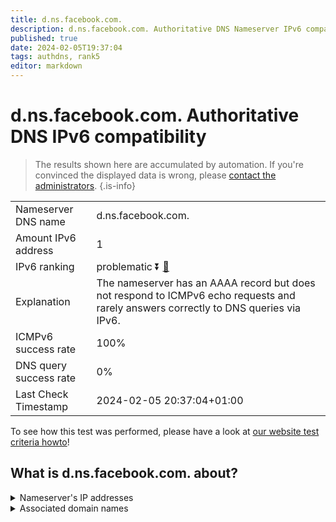 ```yaml
---
title: d.ns.facebook.com.
description: d.ns.facebook.com. Authoritative DNS Nameserver IPv6 compatibility
published: true
date: 2024-02-05T19:37:04
tags: authdns, rank5
editor: markdown
---
```


# d.ns.facebook.com. Authoritative DNS IPv6 compatibility

> The results shown here are accumulated by automation. If you're convinced the displayed data is wrong, please [contact the administrators](/howto/chat). 
{.is-info}




|   |   |
| - | - |
| Nameserver DNS name | d.ns.facebook.com.
| Amount IPv6 address | 1
| IPv6 ranking | problematic :arrow_double_down: [🔗](/howto/ranking) |
| Explanation | The nameserver has an AAAA record but does not respond to ICMPv6 echo requests and rarely answers correctly to DNS queries via IPv6. |
| ICMPv6 success rate | 100%|
| DNS query success rate | 0% |
| Last Check Timestamp | 2024-02-05 20:37:04+01:00 |

To see how this test was performed, please have a look at [our website test criteria howto](/howto/testcriteria/authdns)!


## What is d.ns.facebook.com. about?




<details>
<summary>Nameserver's IP addresses</summary>

2a03:2880:f1fd:c:face:b00c:0:35

</details>



<details>
<summary>Associated domain names</summary>

www.facebook.com

</details>

